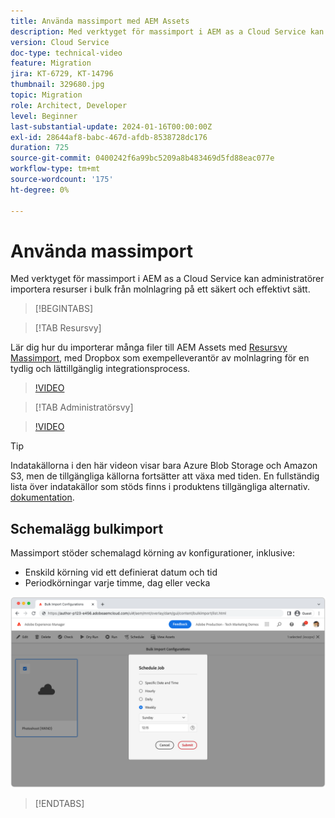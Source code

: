 ```yaml
---
title: Använda massimport med AEM Assets
description: Med verktyget för massimport i AEM as a Cloud Service kan administratörer importera resurser i bulk från molnlagring (Azure Blob Storage eller Amazon S3) på ett säkert och effektivt sätt.
version: Cloud Service
doc-type: technical-video
feature: Migration
jira: KT-6729, KT-14796
thumbnail: 329680.jpg
topic: Migration
role: Architect, Developer
level: Beginner
last-substantial-update: 2024-01-16T00:00:00Z
exl-id: 28644af8-babc-467d-afdb-8538728dc176
duration: 725
source-git-commit: 0400242f6a99bc5209a8b483469d5fd88eac077e
workflow-type: tm+mt
source-wordcount: '175'
ht-degree: 0%

---
```


# Använda massimport

Med verktyget för massimport i AEM as a Cloud Service kan administratörer importera resurser i bulk från molnlagring på ett säkert och effektivt sätt.

>[!BEGINTABS]

>[!TAB Resursvy]

Lär dig hur du importerar många filer till AEM Assets med [Resursvy](https://experienceleague.adobe.com/docs/experience-manager-cloud-service/content/assets/assets-view/assets-view-introduction.html) [Massimport](https://experienceleague.adobe.com/docs/experience-manager-cloud-service/content/assets/assets-view/bulk-import-assets-view.html), med Dropbox som exempelleverantör av molnlagring för en tydlig och lättillgänglig integrationsprocess.

>[!VIDEO](https://video.tv.adobe.com/v/3426857/?learn=on)

>[!TAB Administratörsvy]

>[!VIDEO](https://video.tv.adobe.com/v/329680?quality=12&learn=on)

>[!TIP]
>
> Indatakällorna i den här videon visar bara Azure Blob Storage och Amazon S3, men de tillgängliga källorna fortsätter att växa med tiden. En fullständig lista över indatakällor som stöds finns i produktens tillgängliga alternativ. [dokumentation](https://experienceleague.adobe.com/docs/experience-manager-cloud-service/content/assets/manage/add-assets.html#bulk-upload).

## Schemalägg bulkimport

Massimport stöder schemalagd körning av konfigurationer, inklusive:

+ Enskild körning vid ett definierat datum och tid
+ Periodkörningar varje timme, dag eller vecka

![Schema för massimport](./assets/bulk-import/schedule.png)

>[!ENDTABS]
